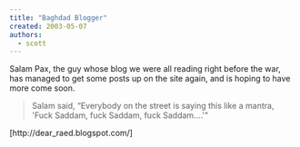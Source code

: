 ```yaml
---
title: "Baghdad Blogger"
created: 2003-05-07
authors: 
  - scott
---
```


Salam Pax, the guy whose blog we were all reading right before the war, has managed to get some posts up on the site again, and is hoping to have more come soon.

> Salam said, “Everybody on the street is saying this like a mantra, 'Fuck Saddam, fuck Saddam, fuck Saddam….'"

\[http://dear\_raed.blogspot.com/\]
